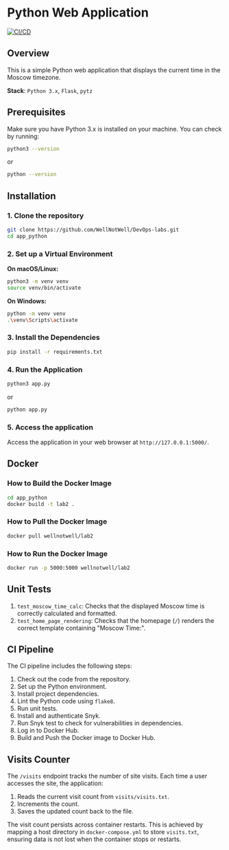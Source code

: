 # Python Web Application

[![CI/CD](https://github.com/WellNotWell/DevOps-labs/actions/workflows/app_python.yml/badge.svg?branch=lab-3)](https://github.com/WellNotWell/DevOps-labs/actions/workflows/app_python.yml)

## Overview

This is a simple Python web application that displays the current time in the Moscow timezone.

**Stack**: `Python 3.x`, `Flask`, `pytz`

## Prerequisites

Make sure you have Python 3.x is installed on your machine. You can check by running:
```bash
python3 --version
```
or
```bash
python --version
```

## Installation

### 1. Clone the repository

```bash
git clone https://github.com/WellNotWell/DevOps-labs.git
cd app_python
```
    
### 2. Set up a Virtual Environment

**On macOS/Linux:**

```bash
python3 -m venv venv
source venv/bin/activate
```

**On Windows:**

```bash
python -m venv venv
.\venv\Scripts\activate
```

### 3. Install the Dependencies

```bash
pip install -r requirements.txt
```

### 4. Run the Application

```bash
python3 app.py
```
or
```bash
python app.py
```

### 5. Access the application 
Access the application in your web browser at `http://127.0.0.1:5000/`.

## Docker

### How to Build the Docker Image

```bash
cd app_python
docker build -t lab2 .
```

### How to Pull the Docker Image
```bash
docker pull wellnotwell/lab2
```

### How to Run the Docker Image
```bash
docker run -p 5000:5000 wellnotwell/lab2
```

## Unit Tests

1. `test_moscow_time_calc`: Checks that the displayed Moscow time is correctly calculated and formatted.
2. `test_home_page_rendering`: Checks that the homepage (`/`) renders the correct template containing "Moscow Time:".

## CI Pipeline

The CI pipeline includes the following steps:

1. Check out the code from the repository.
2. Set up the Python environment.
3. Install project dependencies.
4. Lint the Python code using `flake8`.
5. Run unit tests.
6. Install and authenticate Snyk.
7. Run Snyk test to check for vulnerabilities in dependencies.
8. Log in to Docker Hub.
9. Build and Push the Docker image to Docker Hub.


## Visits Counter

The `/visits` endpoint tracks the number of site visits. Each time a user accesses the site, the application:
1. Reads the current visit count from `visits/visits.txt`.
2. Increments the count.
3. Saves the updated count back to the file.

The visit count persists across container restarts. This is achieved by mapping a host directory in `docker-compose.yml` 
to store `visits.txt`, ensuring data is not lost when the container stops or restarts.